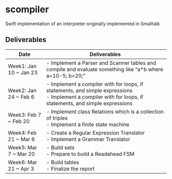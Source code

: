 # scompiler
Swift implementation of an interpreter originally implemented in Smalltalk

## Deliverables
Date | Deliverables |
-----| ------------ |
Week1: Jan 10 ~ Jan 23	| - Implement a Parser and Scanner tables and compile and evaluate something like “a*b where a=10-5; b=20;”|
Week2: Jan 24 ~ Feb 6 | - Implement a compiler with for loops, if statements, and simple expressions <br/>	- Implement a compiler with for loops, if statements, and simple expressions |
Week3: Feb 7 ~ Feb 20	| - Implement class Relations which is a collection of triples <br/> - Implement a finite state machine |
Week4: Feb 21 ~ Mar 6	| - Create a Regular Expression Translator <br/> - Implement a Grammar Translator |
Week5: Mar 7 ~ Mar 20	| -	Build sets <br/> - Prepare to build a Readahead FSM
Week6: Mar 21 ~ Apr 3	| -	Build tables <br/> -	Finalize the report |